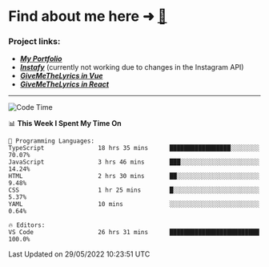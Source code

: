 # Find about me here ➜ [🧑](https://pauabella.dev)

### Project links:
- ***[My Portfolio](https://pauabella.dev)***
- ***[Instafy](https://instafy.me)*** (currently not working due to changes in the Instagram API)
- ***[GiveMeTheLyrics in Vue](https://lyrics.pauabella.dev)***
- ***[GiveMeTheLyrics in React](https://pauabella.dev/GiveMeTheLyrics)***

---
<!--START_SECTION:waka-->
![Code Time](http://img.shields.io/badge/Code%20Time-1%2C103%20hrs%2037%20mins-blue)

📊 **This Week I Spent My Time On** 

```text
💬 Programming Languages: 
TypeScript               18 hrs 35 mins      █████████████████░░░░░░░░   70.07% 
JavaScript               3 hrs 46 mins       ███░░░░░░░░░░░░░░░░░░░░░░   14.24% 
HTML                     2 hrs 30 mins       ██░░░░░░░░░░░░░░░░░░░░░░░   9.48% 
CSS                      1 hr 25 mins        █░░░░░░░░░░░░░░░░░░░░░░░░   5.37% 
YAML                     10 mins             ░░░░░░░░░░░░░░░░░░░░░░░░░   0.64%

🔥 Editors: 
VS Code                  26 hrs 31 mins      █████████████████████████   100.0%

```


 Last Updated on 29/05/2022 10:23:51 UTC
<!--END_SECTION:waka-->
